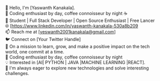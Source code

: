 👋 Hello, I'm [Yaswanth Kanakala].<br>
🌟 Coding enthusiast by day, coffee connoisseur by night ☕<br>
🚀 Student | Full Stack Developer | Open Source Enthusiast | Free Lancer<br>
🌐 [https://www.linkedin.com/in/yaswanth-kanakala-530a8b209<br>
📫 Reach me at [yeswanth2001kanakala@gmail.com]<br>
🐦 Connect on [Your Twitter Handle]<br>
🌱 On a mission to learn, grow, and make a positive impact on the tech world, one commit at a time. <br>
🌟 Coding enthusiast by day, coffee connoisseur by night <br>
💡 Interested in [AI| PYTHON | JAVA |MACHINE LEARNING |REACT].<br>
🌟 I'm always eager to explore new technologies and solve interesting challenges.<br>

